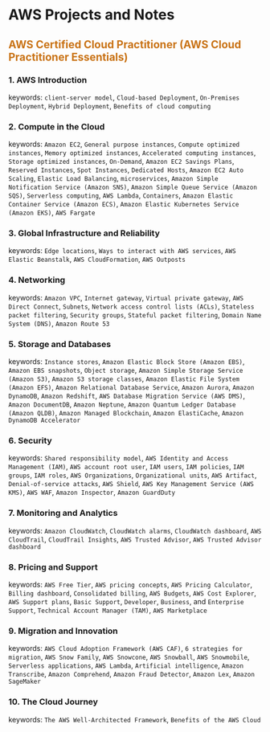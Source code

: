 # AWS Projects and Notes

## <div style="color:#c97316">AWS Certified Cloud Practitioner (AWS Cloud Practitioner Essentials)</div>

### 1. AWS Introduction
keywords: `client-server model`, `Cloud-based Deployment`, `On-Premises Deployment`, `Hybrid Deployment`, `Benefits of cloud computing`

### 2. Compute in the Cloud
keywords: `Amazon EC2`, `General purpose instances`, `Compute optimized instances`, `Memory optimized instances`, `Accelerated computing instances`, `Storage optimized instances`, `On-Demand`, `Amazon EC2 Savings Plans`, `Reserved Instances`, `Spot Instances`, `Dedicated Hosts`, `Amazon EC2 Auto Scaling`, `Elastic Load Balancing`, `microservices`, `Amazon Simple Notification Service (Amazon SNS)`, `Amazon Simple Queue Service (Amazon SQS)`, `Serverless computing`, `AWS Lambda`, `Containers`, `Amazon Elastic Container Service (Amazon ECS)`, `Amazon Elastic Kubernetes Service (Amazon EKS)`, `AWS Fargate`

### 3. Global Infrastructure and Reliability
keywords: `Edge locations`, `Ways to interact with AWS services`, `AWS Elastic Beanstalk`, `AWS CloudFormation`, `AWS Outposts`

### 4. Networking
keywords: `Amazon VPC`, `Internet gateway`, `Virtual private gateway`, `AWS Direct Connect`, `Subnets`, `Network access control lists (ACLs)`, `Stateless packet filtering`, `Security groups`, `Stateful packet filtering`, `Domain Name System (DNS)`, `Amazon Route 53`

### 5. Storage and Databases
keywords: `Instance stores`, `Amazon Elastic Block Store (Amazon EBS)`, `Amazon EBS snapshots`, `Object storage`, `Amazon Simple Storage Service (Amazon S3)`, `Amazon S3 storage classes`, `Amazon Elastic File System (Amazon EFS)`, `Amazon Relational Database Service`, `Amazon Aurora`, `Amazon DynamoDB`, `Amazon Redshift`, `AWS Database Migration Service (AWS DMS)`, `Amazon DocumentDB`, `Amazon Neptune`, `Amazon Quantum Ledger Database (Amazon QLDB)`, `Amazon Managed Blockchain`, `Amazon ElastiCache`, `Amazon DynamoDB Accelerator`

### 6. Security
keywords: `Shared responsibility model`, `AWS Identity and Access Management (IAM)`, `AWS account root user`, `IAM users`, `IAM policies`, `IAM groups`, `IAM roles`, `AWS Organizations`, `Organizational units`, `AWS Artifact`, `Denial-of-service attacks`, `AWS Shield`, `AWS Key Management Service (AWS KMS)`, `AWS WAF`, `Amazon Inspector`, `Amazon GuardDuty`

### 7. Monitoring and Analytics
keywords: `Amazon CloudWatch`, `CloudWatch alarms`, `CloudWatch dashboard`, `AWS CloudTrail`, `CloudTrail Insights`, `AWS Trusted Advisor`, `AWS Trusted Advisor dashboard`

### 8. Pricing and Support
keywords: `AWS Free Tier`, `AWS pricing concepts`, `AWS Pricing Calculator`, `Billing dashboard`, `Consolidated billing`, `AWS Budgets`, `AWS Cost Explorer`, `AWS Support plans`, `Basic Support`, `Developer`, `Business`, and `Enterprise Support`, `Technical Account Manager (TAM)`, `AWS Marketplace`

### 9. Migration and Innovation
keywords: `AWS Cloud Adoption Framework (AWS CAF)`, `6 strategies for migration`, `AWS Snow Family`, `AWS Snowcone`, `AWS Snowball`, `AWS Snowmobile`, `Serverless applications`, `AWS Lambda`, `Artificial intelligence`, `Amazon Transcribe`, `Amazon Comprehend`, `Amazon Fraud Detector`, `Amazon Lex`, `Amazon SageMaker`

### 10. The Cloud Journey
keywords: `The AWS Well-Architected Framework`, `Benefits of the AWS Cloud`

















